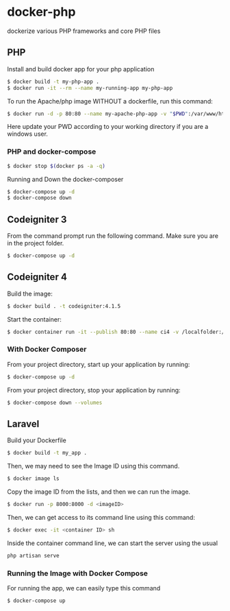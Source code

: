 # docker-php
dockerize various PHP frameworks and core PHP files

## PHP
Install and build docker app for your php application

```sh
$ docker build -t my-php-app .
$ docker run -it --rm --name my-running-app my-php-app
```

To run the Apache/php image WITHOUT a dockerfile, run this command:

```sh
$ docker run -d -p 80:80 --name my-apache-php-app -v "$PWD":/var/www/html php:7.2-apache # This line for *nix users
```
Here update your PWD according to your working directory if you are a windows user.

### PHP and docker-compose

```sh
$ docker stop $(docker ps -a -q)
```

Running and Down the docker-composer
```sh
$ docker-compose up -d
$ docker-compose down
```

## Codeigniter 3

From the command prompt run the following command. Make sure you are in the project folder.

```sh
$ docker-compose up -d
```

## Codeigniter 4

Build the image:

```sh
$ docker build . -t codeigniter:4.1.5
```

Start the container:

```sh
$ docker container run -it --publish 80:80 --name ci4 -v /localfolder:/var/www/html codeigniter:4.1.5
```

### With Docker Composer

From your project directory, start up your application by running:

```sh
$ docker-compose up -d
```

From your project directory, stop your application by running:

```sh
$ docker-compose down --volumes
```

## Laravel

Build your Dockerfile

```sh
$ docker build -t my_app .
```
Then, we may need to see the Image ID using this command.

```sh
$ docker image ls
```
Copy the image ID from the lists, and then we can run the image.

```sh
$ docker run -p 8000:8000 -d <imageID>
```
Then, we can get access to its command line using this command:

```sh
$ docker exec -it <container ID> sh
```

Inside the container command line, we can start the server using the usual

```sh
php artisan serve
```

### Running the Image with Docker Compose

For running the app, we can easily type this command

```sh
$ docker-compose up
```